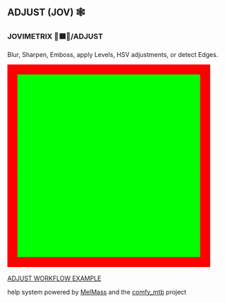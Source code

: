 
<h2>ADJUST (JOV) 🕸️</h2>
<h3>JOVIMETRIX 🔺🟩🔵/ADJUST</h3>
<p>Blur, Sharpen, Emboss, apply Levels, HSV adjustments, or detect Edges.</p>

![](ADJUST.gif)

[ADJUST WORKFLOW EXAMPLE](ADJUST.json)

help system powered by [MelMass](https://github.com/melMass) and the [comfy_mtb](https://github.com/melMass/comfy_mtb) project
